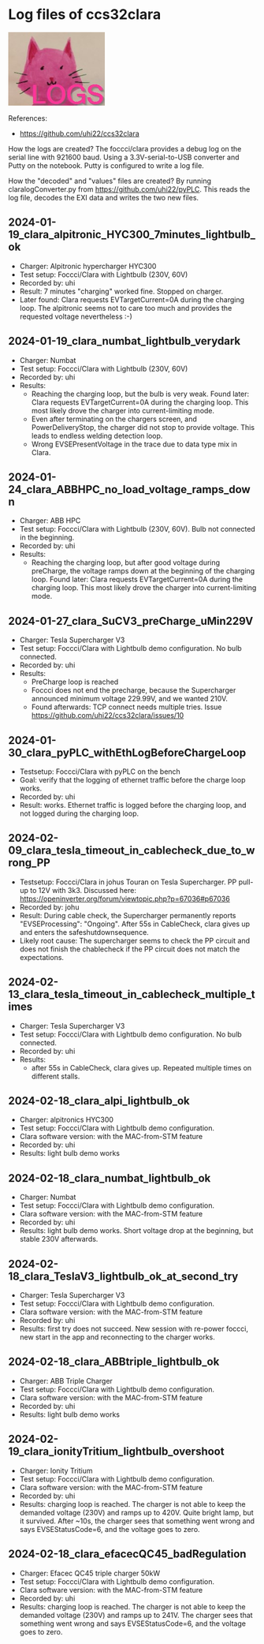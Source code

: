 # Log files of ccs32clara

![image](clara_logs.jpg)

References:
- https://github.com/uhi22/ccs32clara

How the logs are created? The foccci/clara provides a debug log on the serial line with 921600 baud. Using a 3.3V-serial-to-USB converter and Putty on the notebook.
Putty is configured to write a log file.

How the "decoded" and "values" files are created? By running claralogConverter.py from https://github.com/uhi22/pyPLC. This reads the log file, decodes the EXI data and writes the two new files.


## 2024-01-19_clara_alpitronic_HYC300_7minutes_lightbulb_ok

- Charger: Alpitronic hypercharger HYC300
- Test setup: Foccci/Clara with Lightbulb (230V, 60V)
- Recorded by: uhi
- Result: 7 minutes "charging" worked fine. Stopped on charger.
- Later found: Clara requests EVTargetCurrent=0A during the charging loop. The alpitronic seems not to care too much and provides the requested voltage nevertheless :-)

## 2024-01-19_clara_numbat_lightbulb_verydark

- Charger: Numbat
- Test setup: Foccci/Clara with Lightbulb (230V, 60V)
- Recorded by: uhi
- Results:
    - Reaching the charging loop, but the bulb is very weak. Found later: Clara requests EVTargetCurrent=0A during the charging loop. This most likely drove the charger into current-limiting mode.
    - Even after terminating on the chargers screen, and PowerDeliveryStop, the charger did not stop to provide voltage. This leads to endless welding detection loop.
    - Wrong EVSEPresentVoltage in the trace due to data type mix in Clara.

## 2024-01-24_clara_ABBHPC_no_load_voltage_ramps_down

- Charger: ABB HPC
- Test setup: Foccci/Clara with Lightbulb (230V, 60V). Bulb not connected in the beginning.
- Recorded by: uhi
- Results:
    - Reaching the charging loop, but after good voltage during preCharge, the voltage ramps down at the beginning of the charging loop. Found later: Clara requests EVTargetCurrent=0A during the charging loop. This most likely drove the charger into current-limiting mode.

## 2024-01-27_clara_SuCV3_preCharge_uMin229V

- Charger: Tesla Supercharger V3
- Test setup: Foccci/Clara with Lightbulb demo configuration. No bulb connected.
- Recorded by: uhi
- Results:
    - PreCharge loop is reached
    - Foccci does not end the precharge, because the Supercharger announced minimum voltage 229.99V, and we wanted 210V.
    - Found afterwards: TCP connect needs multiple tries. Issue https://github.com/uhi22/ccs32clara/issues/10

## 2024-01-30_clara_pyPLC_withEthLogBeforeChargeLoop

- Testsetup: Foccci/Clara with pyPLC on the bench
- Goal: verify that the logging of ethernet traffic before the charge loop works.
- Recorded by: uhi
- Result: works. Ethernet traffic is logged before the charging loop, and not logged during the charging loop.

## 2024-02-09_clara_tesla_timeout_in_cablecheck_due_to_wrong_PP

- Testsetup: Foccci/Clara in johus Touran on Tesla Supercharger. PP pull-up to 12V with 3k3. Discussed here: https://openinverter.org/forum/viewtopic.php?p=67036#p67036
- Recorded by: johu
- Result: During cable check, the Supercharger permanently reports "EVSEProcessing": "Ongoing". After 55s in CableCheck, clara gives up and enters the safeshutdownsequence.
- Likely root cause: The supercharger seems to check the PP circuit and does not finish the chablecheck if the PP circuit does not match the expectations.

## 2024-02-13_clara_tesla_timeout_in_cablecheck_multiple_times
- Charger: Tesla Supercharger V3
- Test setup: Foccci/Clara with Lightbulb demo configuration. No bulb connected.
- Recorded by: uhi
- Results:
    - after 55s in CableCheck, clara gives up. Repeated multiple times on different stalls.

## 2024-02-18_clara_alpi_lightbulb_ok
- Charger: alpitronics HYC300
- Test setup: Foccci/Clara with Lightbulb demo configuration.
- Clara software version: with the MAC-from-STM feature
- Recorded by: uhi
- Results: light bulb demo works

## 2024-02-18_clara_numbat_lightbulb_ok
- Charger: Numbat
- Test setup: Foccci/Clara with Lightbulb demo configuration.
- Clara software version: with the MAC-from-STM feature
- Recorded by: uhi
- Results: light bulb demo works. Short voltage drop at the beginning, but stable 230V afterwards.

## 2024-02-18_clara_TeslaV3_lightbulb_ok_at_second_try
- Charger: Tesla Supercharger V3
- Test setup: Foccci/Clara with Lightbulb demo configuration.
- Clara software version: with the MAC-from-STM feature
- Recorded by: uhi
- Results: first try does not succeed. New session with re-power foccci, new start in the app and reconnecting to the charger works.

## 2024-02-18_clara_ABBtriple_lightbulb_ok
- Charger: ABB Triple Charger
- Test setup: Foccci/Clara with Lightbulb demo configuration.
- Clara software version: with the MAC-from-STM feature
- Recorded by: uhi
- Results: light bulb demo works

## 2024-02-19_clara_ionityTritium_lightbulb_overshoot
- Charger: Ionity Tritium
- Test setup: Foccci/Clara with Lightbulb demo configuration.
- Clara software version: with the MAC-from-STM feature
- Recorded by: uhi
- Results: charging loop is reached. The charger is not able to keep the demanded voltage (230V) and ramps up to 420V. Quite bright lamp, but it survived. After ~10s, the charger sees that something went wrong and says EVSEStatusCode=6, and the voltage goes to zero.

## 2024-02-18_clara_efacecQC45_badRegulation
- Charger: Efacec QC45 triple charger 50kW
- Test setup: Foccci/Clara with Lightbulb demo configuration.
- Clara software version: with the MAC-from-STM feature
- Recorded by: uhi
- Results: charging loop is reached. The charger is not able to keep the demanded voltage (230V) and ramps up to 241V. The charger sees that something went wrong and says EVSEStatusCode=6, and the voltage goes to zero.
